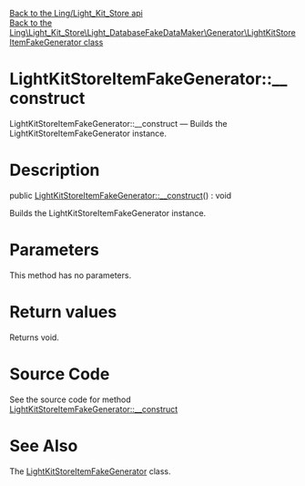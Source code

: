 [Back to the Ling/Light_Kit_Store api](https://github.com/lingtalfi/Light_Kit_Store/blob/master/doc/api/Ling/Light_Kit_Store.md)<br>
[Back to the Ling\Light_Kit_Store\Light_DatabaseFakeDataMaker\Generator\LightKitStoreItemFakeGenerator class](https://github.com/lingtalfi/Light_Kit_Store/blob/master/doc/api/Ling/Light_Kit_Store/Light_DatabaseFakeDataMaker/Generator/LightKitStoreItemFakeGenerator.md)


LightKitStoreItemFakeGenerator::__construct
================



LightKitStoreItemFakeGenerator::__construct — Builds the LightKitStoreItemFakeGenerator instance.




Description
================


public [LightKitStoreItemFakeGenerator::__construct](https://github.com/lingtalfi/Light_Kit_Store/blob/master/doc/api/Ling/Light_Kit_Store/Light_DatabaseFakeDataMaker/Generator/LightKitStoreItemFakeGenerator/__construct.md)() : void




Builds the LightKitStoreItemFakeGenerator instance.




Parameters
================

This method has no parameters.


Return values
================

Returns void.








Source Code
===========
See the source code for method [LightKitStoreItemFakeGenerator::__construct](https://github.com/lingtalfi/Light_Kit_Store/blob/master/Light_DatabaseFakeDataMaker/Generator/LightKitStoreItemFakeGenerator.php#L19-L45)


See Also
================

The [LightKitStoreItemFakeGenerator](https://github.com/lingtalfi/Light_Kit_Store/blob/master/doc/api/Ling/Light_Kit_Store/Light_DatabaseFakeDataMaker/Generator/LightKitStoreItemFakeGenerator.md) class.



